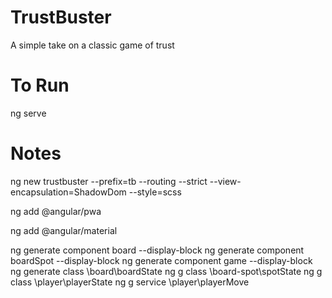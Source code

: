 # TrustBuster
A simple take on a classic game of trust

# To Run
ng serve

# Notes
ng new trustbuster --prefix=tb --routing --strict --view-encapsulation=ShadowDom --style=scss

ng add @angular/pwa

ng add @angular/material

ng generate component board --display-block
ng generate component boardSpot --display-block
ng generate component game --display-block
ng generate class \board\boardState
ng g class \board-spot\spotState
ng g class \player\playerState
ng g service \player\playerMove
